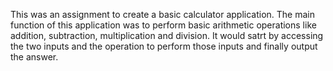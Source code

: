 This was an assignment to create a basic calculator application. The main function of this application was to perform basic arithmetic operations like addition, subtraction, multiplication and division. It would satrt by accessing the two inputs and the operation to perform those inputs and finally output the answer.